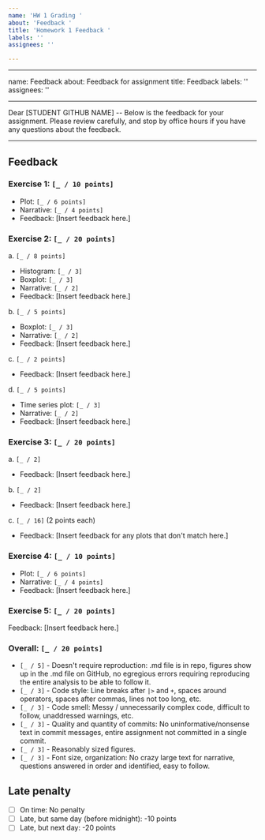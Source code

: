 ```yaml
---
name: 'HW 1 Grading '
about: 'Feedback '
title: 'Homework 1 Feedback '
labels: ''
assignees: ''

---
```


---
name: Feedback
about: Feedback for assignment
title: Feedback
labels: ''
assignees: ''

---

Dear [STUDENT GITHUB NAME] -- Below is the feedback for your assignment. Please review carefully, and stop by office hours if you have any questions about the feedback.

---

## Feedback

### Exercise 1: `[_ / 10 points]`

- Plot: `[_ / 6 points]`
- Narrative: `[_ / 4 points]`
- Feedback: [Insert feedback here.]

### Exercise 2: `[_ / 20 points]`

a. `[_ / 8 points]`

  - Histogram: `[_ / 3]`
  - Boxplot: `[_ / 3]`
  - Narrative: `[_ / 2]`
  - Feedback: [Insert feedback here.]

b. `[_ / 5 points]`

  - Boxplot: `[_ / 3]`
  - Narrative: `[_ / 2]`
  - Feedback: [Insert feedback here.]

c. `[_ / 2 points]`

  - Feedback: [Insert feedback here.]

d. `[_ / 5 points]`

  - Time series plot: `[_ / 3]`
  - Narrative: `[_ / 2]`
  - Feedback: [Insert feedback here.]

### Exercise 3: `[_ / 20 points]`

a. `[_ / 2]`
  - Feedback: [Insert feedback here.]

b. `[_ / 2]`
  - Feedback: [Insert feedback here.]

c. `[_ / 16]` (2 points each)
  - Feedback: [Insert feedback for any plots that don't match here.]
  
### Exercise 4: `[_ / 10 points]`

- Plot: `[_ / 6 points]`
- Narrative: `[_ / 4 points]`
- Feedback: [Insert feedback here.]

### Exercise 5: `[_ / 20 points]`

Feedback: [Insert feedback here.]

### Overall: `[_ / 20 points]`

- `[_ / 5]` - Doesn't require reproduction: .md file is in repo, figures show up in the .md file on GitHub, no egregious errors requiring reproducing the entire analysis to be able to follow it.
- `[_ / 3]` - Code style: Line breaks after `|>` and `+`, spaces around operators, spaces after commas, lines not too long, etc.
- `[_ / 3]` - Code smell: Messy / unnecessarily complex code, difficult to follow, unaddressed warnings, etc.
- `[_ / 3]` - Quality and quantity of commits: No uninformative/nonsense text in commit messages, entire assignment not committed in a single commit.
- `[_ / 3]` - Reasonably sized figures.
- `[_ / 3]` - Font size, organization: No crazy large text for narrative, questions answered in order and identified, easy to follow.

## Late penalty

- [ ] On time: No penalty
- [ ] Late, but same day (before midnight): -10 points
- [ ] Late, but next day: -20 points
